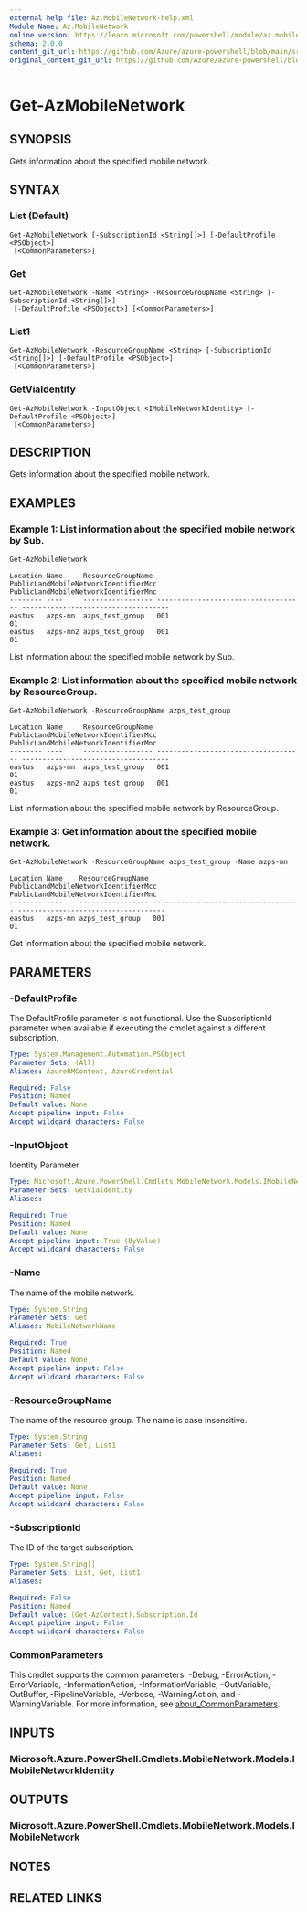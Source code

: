 ```yaml
---
external help file: Az.MobileNetwork-help.xml
Module Name: Az.MobileNetwork
online version: https://learn.microsoft.com/powershell/module/az.mobilenetwork/get-azmobilenetwork
schema: 2.0.0
content_git_url: https://github.com/Azure/azure-powershell/blob/main/src/MobileNetwork/MobileNetwork/help/Get-AzMobileNetwork.md
original_content_git_url: https://github.com/Azure/azure-powershell/blob/main/src/MobileNetwork/MobileNetwork/help/Get-AzMobileNetwork.md
---
```


# Get-AzMobileNetwork

## SYNOPSIS
Gets information about the specified mobile network.

## SYNTAX

### List (Default)
```
Get-AzMobileNetwork [-SubscriptionId <String[]>] [-DefaultProfile <PSObject>]
 [<CommonParameters>]
```

### Get
```
Get-AzMobileNetwork -Name <String> -ResourceGroupName <String> [-SubscriptionId <String[]>]
 [-DefaultProfile <PSObject>] [<CommonParameters>]
```

### List1
```
Get-AzMobileNetwork -ResourceGroupName <String> [-SubscriptionId <String[]>] [-DefaultProfile <PSObject>]
 [<CommonParameters>]
```

### GetViaIdentity
```
Get-AzMobileNetwork -InputObject <IMobileNetworkIdentity> [-DefaultProfile <PSObject>]
 [<CommonParameters>]
```

## DESCRIPTION
Gets information about the specified mobile network.

## EXAMPLES

### Example 1: List information about the specified mobile network by Sub.
```powershell
Get-AzMobileNetwork
```

```output
Location Name     ResourceGroupName PublicLandMobileNetworkIdentifierMcc PublicLandMobileNetworkIdentifierMnc
-------- ----     ----------------- ------------------------------------ ------------------------------------
eastus   azps-mn  azps_test_group   001                                  01
eastus   azps-mn2 azps_test_group   001                                  01
```

List information about the specified mobile network by Sub.

### Example 2: List information about the specified mobile network by ResourceGroup.
```powershell
Get-AzMobileNetwork -ResourceGroupName azps_test_group
```

```output
Location Name     ResourceGroupName PublicLandMobileNetworkIdentifierMcc PublicLandMobileNetworkIdentifierMnc
-------- ----     ----------------- ------------------------------------ ------------------------------------
eastus   azps-mn  azps_test_group   001                                  01
eastus   azps-mn2 azps_test_group   001                                  01
```

List information about the specified mobile network by ResourceGroup.

### Example 3: Get information about the specified mobile network.
```powershell
Get-AzMobileNetwork -ResourceGroupName azps_test_group -Name azps-mn
```

```output
Location Name    ResourceGroupName PublicLandMobileNetworkIdentifierMcc PublicLandMobileNetworkIdentifierMnc
-------- ----    ----------------- ------------------------------------ ------------------------------------
eastus   azps-mn azps_test_group   001                                  01
```

Get information about the specified mobile network.

## PARAMETERS

### -DefaultProfile
The DefaultProfile parameter is not functional.
Use the SubscriptionId parameter when available if executing the cmdlet against a different subscription.

```yaml
Type: System.Management.Automation.PSObject
Parameter Sets: (All)
Aliases: AzureRMContext, AzureCredential

Required: False
Position: Named
Default value: None
Accept pipeline input: False
Accept wildcard characters: False
```

### -InputObject
Identity Parameter

```yaml
Type: Microsoft.Azure.PowerShell.Cmdlets.MobileNetwork.Models.IMobileNetworkIdentity
Parameter Sets: GetViaIdentity
Aliases:

Required: True
Position: Named
Default value: None
Accept pipeline input: True (ByValue)
Accept wildcard characters: False
```

### -Name
The name of the mobile network.

```yaml
Type: System.String
Parameter Sets: Get
Aliases: MobileNetworkName

Required: True
Position: Named
Default value: None
Accept pipeline input: False
Accept wildcard characters: False
```

### -ResourceGroupName
The name of the resource group.
The name is case insensitive.

```yaml
Type: System.String
Parameter Sets: Get, List1
Aliases:

Required: True
Position: Named
Default value: None
Accept pipeline input: False
Accept wildcard characters: False
```

### -SubscriptionId
The ID of the target subscription.

```yaml
Type: System.String[]
Parameter Sets: List, Get, List1
Aliases:

Required: False
Position: Named
Default value: (Get-AzContext).Subscription.Id
Accept pipeline input: False
Accept wildcard characters: False
```

### CommonParameters
This cmdlet supports the common parameters: -Debug, -ErrorAction, -ErrorVariable, -InformationAction, -InformationVariable, -OutVariable, -OutBuffer, -PipelineVariable, -Verbose, -WarningAction, and -WarningVariable. For more information, see [about_CommonParameters](http://go.microsoft.com/fwlink/?LinkID=113216).

## INPUTS

### Microsoft.Azure.PowerShell.Cmdlets.MobileNetwork.Models.IMobileNetworkIdentity

## OUTPUTS

### Microsoft.Azure.PowerShell.Cmdlets.MobileNetwork.Models.IMobileNetwork

## NOTES

## RELATED LINKS
